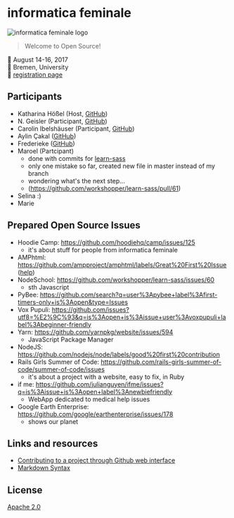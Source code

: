 # informatica feminale

![informatica feminale logo](informatica-logo.png)

> Welcome to Open Source!

📅 August 14-16, 2017  
📍 Bremen, University  
🎫 [registration page](https://www.informatica-feminale.de/re/en/registration.php)

## Participants
- Katharina Hößel (Host, [GitHub](https://github.com/katsel))
- N. Geisler (Participant, [GitHub](https://github.com/geislern/))
- Carolin Ibelshäuser (Participant, [GitHub](https://github.com/Caro-Lin))
- Aylin Çakal ([GitHub](https://github.com/aylincakal))
- Frederieke ([GitHub](https://github.com/frefell))
- Maroel (Partcipant)
  - done with commits for [learn-sass](https://github.com/workshopper/learn-sass)
  - only one mistake so far, created new file in master instead of my branch
  - wondering what's the next step...
  - (https://github.com/workshopper/learn-sass/pull/61)
- Selina :)
- Marie

## Prepared Open Source Issues
- Hoodie Camp: https://github.com/hoodiehq/camp/issues/125
  - it's about stuff for people from informatica feminale
- AMPhtml: https://github.com/ampproject/amphtml/labels/Great%20First%20Issue ([help](https://bit.ly/helpamp-new))
- NodeSchool: https://github.com/workshopper/learn-sass/issues/60
  - sth Javascript
- PyBee: https://github.com/search?q=user%3Apybee+label%3Afirst-timers-only+is%3Aopen&type=Issues
- Vox Pupuli: https://github.com/issues?utf8=%E2%9C%93&q=is%3Aopen+is%3Aissue+user%3Avoxpupuli+label%3Abeginner-friendly
- Yarn: https://github.com/yarnpkg/website/issues/594
  - JavaScript Package Manager
- NodeJS: https://github.com/nodejs/node/labels/good%20first%20contribution
- Rails Girls Summer of Code: https://github.com/rails-girls-summer-of-code/summer-of-code/issues
  - it's about a project with a website, easy to fix, in Ruby
- if me: https://github.com/julianguyen/ifme/issues?q=is%3Aissue+is%3Aopen+label%3Anewbiefriendly
  - WebApp dedicated to medical help issues
- Google Earth Enterprise: https://github.com/google/earthenterprise/issues/178
  - shows our planet

## Links and resources
- [Contributing to a project through Github web interface](https://github.com/WGBH/pbucore/wiki/Contributing-to-the-project-through-Github-web-interface)
- [Markdown Syntax](https://daringfireball.net/projects/markdown/syntax)

## License

[Apache 2.0](http://www.apache.org/licenses/LICENSE-2.0)
